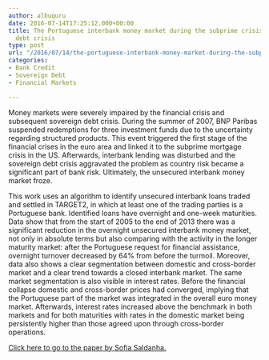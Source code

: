 ```yaml
---
author: albuquru
date: 2016-07-14T17:25:12.000+00:00
title: The Portuguese interbank money market during the subprime crisis and sovereign
  debt crisis
type: post
url: "/2016/07/14/the-portuguese-interbank-money-market-during-the-subprime-crisis-and-sovereign-debt-crisis/"
categories:
- Bank Credit
- Sovereign Debt
- Financial Markets

---
```

Money markets were severely impaired by the financial crisis and subsequent sovereign debt crisis. During the summer of 2007, BNP Paribas suspended redemptions for three investment funds due to the uncertainty regarding structured products. This event triggered the first stage of the financial crises in the euro area and linked it to the subprime mortgage crisis in the US. Afterwards, interbank lending was disturbed and the sovereign debt crisis aggravated the problem as country risk became a significant part of bank risk. Ultimately, the unsecured interbank money market froze.

This work uses an algorithm to identify unsecured interbank loans traded and settled in TARGET2, in which at least one of the trading parties is a Portuguese bank. Identified loans have overnight and one-week maturities. Data show that from the start of 2005 to the end of 2013 there was a significant reduction in the overnight unsecured interbank money market, not only in absolute terms but also comparing with the activity in the longer maturity market: after the Portuguese request for financial assistance, overnight turnover decreased by 64% from before the turmoil. Moreover, data also shows a clear segmentation between domestic and cross-border market and a clear trend towards a closed interbank market. The same market segmentation is also visible in interest rates. Before the financial collapse domestic and cross-border prices had converged, implying that the Portuguese part of the market was integrated in the overall euro money market. Afterwards, interest rates increased above the benchmark in both markets and for both maturities with rates in the domestic market being persistently higher than those agreed upon through cross-border operations.

[Click here to go to the paper by Sofia Saldanha.](https://www.bportugal.pt/en-US/BdP%20Publications%20Research/WP201615.pdf)